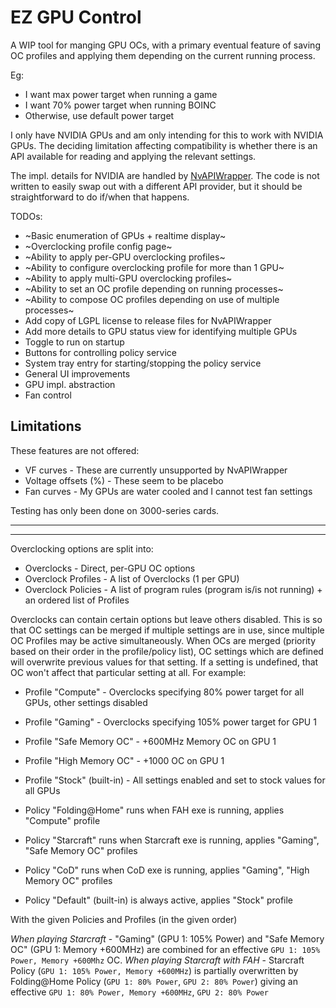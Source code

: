 # EZ GPU Control

A WIP tool for manging GPU OCs, with a primary eventual feature of saving OC profiles and applying them depending on the current running process.

Eg:

- I want max power target when running a game
- I want 70% power target when running BOINC
- Otherwise, use default power target

I only have NVIDIA GPUs and am only intending for this to work with NVIDIA GPUs. The deciding limitation affecting compatibility is whether there is an API available for reading and applying the relevant settings.

The impl. details for NVIDIA are handled by [NvAPIWrapper](https://github.com/falahati/NvAPIWrapper). The code is not written to easily swap out with a different API provider, but it should be straightforward to do if/when that happens.


TODOs:

- ~Basic enumeration of GPUs + realtime display~
- ~Overclocking profile config page~
- ~Ability to apply per-GPU overclocking profiles~
- ~Ability to configure overclocking profile for more than 1 GPU~
- ~Ability to apply multi-GPU overclocking profiles~
- ~Ability to set an OC profile depending on running processes~
- ~Ability to compose OC profiles depending on use of multiple processes~
- Add copy of LGPL license to release files for NvAPIWrapper
- Add more details to GPU status view for identifying multiple GPUs
- Toggle to run on startup
- Buttons for controlling policy service
- System tray entry for starting/stopping the policy service
- General UI improvements
- GPU impl. abstraction
- Fan control

## Limitations

These features are not offered:

- VF curves - These are currently unsupported by NvAPIWrapper
- Voltage offsets (%) - These seem to be placebo
- Fan curves - My GPUs are water cooled and I cannot test fan settings

Testing has only been done on 3000-series cards.

---



---

Overclocking options are split into:

- Overclocks - Direct, per-GPU OC options
- Overclock Profiles - A list of Overclocks (1 per GPU)
- Overclock Policies - A list of program rules (program is/is not running) + an ordered list of Profiles

Overclocks can contain certain options but leave others disabled. This is so that OC settings can be merged if multiple settings are in
use, since multiple OC Profiles may be active simultaneously. When OCs are merged (priority based on their order in the profile/policy list),
OC settings which are defined will overwrite previous values for that setting. If a setting is undefined, that OC won't affect that
particular setting at all. For example:

- Profile "Compute" - Overclocks specifying 80% power target for all GPUs, other settings disabled
- Profile "Gaming" - Overclocks specifying 105% power target for GPU 1
- Profile "Safe Memory OC" - +600MHz Memory OC on GPU 1
- Profile "High Memory OC" - +1000 OC on GPU 1
- Profile "Stock" (built-in) - All settings enabled and set to stock values for all GPUs

- Policy "Folding@Home" runs when FAH exe is running, applies "Compute" profile
- Policy "Starcraft" runs when Starcraft exe is running, applies "Gaming", "Safe Memory OC" profiles
- Policy "CoD" runs when CoD exe is running, applies "Gaming", "High Memory OC" profiles
- Policy "Default" (built-in) is always active, applies "Stock" profile

With the given Policies and Profiles (in the given order)

_When playing Starcraft_ - "Gaming" (GPU 1: 105% Power) and "Safe Memory OC" (GPU 1: Memory +600MHz) are combined for an effective `GPU 1: 105% Power, Memory +600Mhz` OC.
_When playing Starcraft with FAH_ - Starcraft Policy (`GPU 1: 105% Power, Memory +600MHz`) is partially overwritten by Folding@Home Policy (`GPU 1: 80% Power`, `GPU 2: 80% Power`) giving an effective `GPU 1: 80% Power, Memory +600MHz`, `GPU 2: 80% Power`
